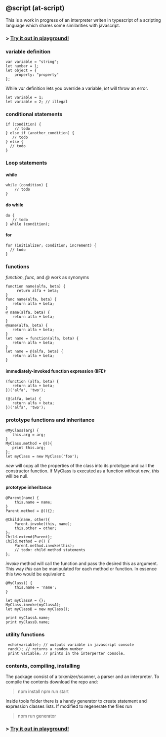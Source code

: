 
##  @script (at-script)
This is a work in progress of an interpreter writen in typescript of  a scripting language which shares some similarities with javascript.

### > [Try it out in playground!](https://eugenioenko.github.io/interpreter/)

### variable definition
    var variable = "string";
    let number = 1;
    let object = {
	    property: "property"
	};
While *var* definition lets you override a variable, *let* will throw an error.

    let variable = 1;
    let variable = 2; // illegal

### conditional statements
    if (condition) {
        // todo
    } else if (another_condition) {
       // todo
    } else {
      // todo
    }

### Loop statements
#### while
    while (condition) {
    	// todo
    }

#### do while
    do {
       // todo
    } while (condition);

#### for
    for (initializer; condition; increment) {
      // todo
    }

 ### functions
*function*, *func*, and *@* work as synonyms

    function name(alfa, beta) {
         return alfa + beta;
    }
    func name(alfa, beta) {
       return alfa + beta;
    }
    @ name(alfa, beta) {
       return alfa + beta;
    }
    @name(alfa, beta) {
       return alfa + beta;
    }
    let name = function(alfa, beta) {
       return alfa + beta;
    }
    let name = @(alfa, beta) {
       return alfa + beta;
    }

#### immediately-invoked function expression (IIFE):

    (function (alfa, beta) {
       return alfa + beta;
    })('alfa', 'two');

    (@(alfa, beta) {
       return alfa + beta;
    })('alfa', 'two');

### prototype functions and inheritance

    @MyClass(arg) {
       this.arg = arg;
    }
    MyClass.method = @(){
       print this.arg;
    };
    let myClass = new MyClass('foo');


*new* will copy all the properties of the class into its prototype and call the constructor function.
If MyClass is executed as a function without *new*, *this* will be null.
#### prototype inheritance

    @Parent(name) {
        this.name = name;
    }
    Parent.method = @(){};

    @Child(name, other){
        Parent.invoke(this, name);
        this.other = other;
    };
    Child.extend(Parent);
    Child.method = @() {
        Parent.method.invoke(this);
        // todo: child method statements
    };
*invoke* method will call the function and pass the desired this as argument. This way *this* can be manipulated  for each method or function.
In essence this two would be equivalent:

    @MyClass() {
        this.name = 'name';
    }

    let myClassA = {};
    MyClass.invoke(myClassA);
    let myClassB = new myClass();

    print myClassA.name;
    print myClassB.name;

 ### utility functions
     echo(variable); // outputs variable in javascript console
     rand(); // returns a random number
     print variable; // prints in the interperter console.

### contents, compiling, installing
The package consist of a tokenizer/scanner, a parser and an interpreter.
To compile the contents download the repo and:

> npm install
npm run start

Inside tools folder there is a handy generator to create statement and expression classes lists. If modified to regenerate the files run
> npm run generator

### > [Try it out in playground!](https://eugenioenko.github.io/interpreter/)
